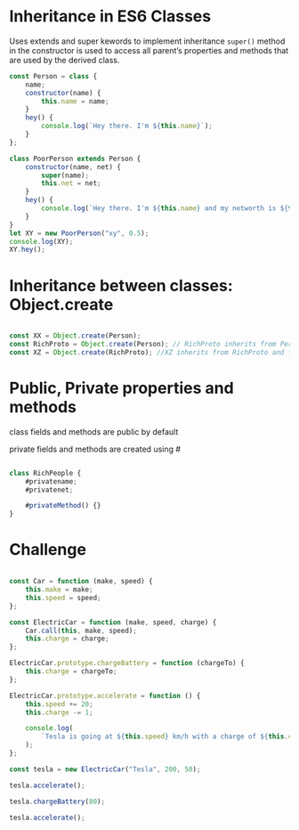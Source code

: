 
 # Inheritance in ES6 Classes
 
Uses extends and super kewords to implement inheritance `super()` method in the constructor is used to access all parent’s properties and methods that are used by the derived class.


``` Javascript
const Person = class {
	name;
	constructor(name) {
		this.name = name;
	}
	hey() {
		console.log(`Hey there. I'm ${this.name}`);
	}
};

class PoorPerson extends Person {
	constructor(name, net) {
		super(name);
		this.net = net;
	}
	hey() {
		console.log(`Hey there. I'm ${this.name} and my networth is ${this.net}`);
	}
}
let XY = new PoorPerson("xy", 0.5);
console.log(XY);
XY.hey();

``` 


 # Inheritance between classes: Object.create

``` Javascript

const XX = Object.create(Person);
const RichProto = Object.create(Person); // RichProto inherits from Person
const XZ = Object.create(RichProto); //XZ inherits from RichProto and from Person

```


 # Public, Private properties and methods
 
 class fields and methods are public by default
 
 private fields and methods are created using #
 

``` Javascript

class RichPeople {
	#privatename;
	#privatenet;

	#privateMethod() {}
}

```


 # Challenge
 
``` Javascript

const Car = function (make, speed) {
	this.make = make;
	this.speed = speed;
};

const ElectricCar = function (make, speed, charge) {
	Car.call(this, make, speed);
	this.charge = charge;
};

ElectricCar.prototype.chargeBattery = function (chargeTo) {
	this.charge = chargeTo;
};

ElectricCar.prototype.accelerate = function () {
	this.speed += 20;
	this.charge -= 1;

	console.log(
		`Tesla is going at ${this.speed} km/h with a charge of ${this.charge}%`
	);
};

const tesla = new ElectricCar("Tesla", 200, 50);

tesla.accelerate();

tesla.chargeBattery(80);

tesla.accelerate();
```